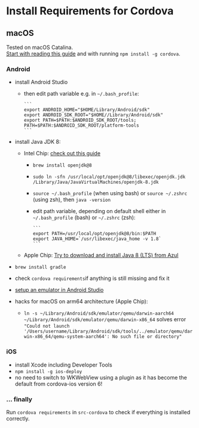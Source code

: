 # Install Requirements for Cordova

## macOS

Tested on macOS Catalina.  
[Start with reading this guide](https://quasar.dev/quasar-cli-webpack/developing-cordova-apps/preparation) and with running `npm install -g cordova`.  

### Android

* install Android Studio
  * then edit path variable e.g. in `~/.bash_profile`:

		```
		export ANDROID_HOME="$HOME/Library/Android/sdk"  
		export ANDROID_SDK_ROOT="$HOME//Library/Android/sdk"  
		export PATH=$PATH:$ANDROID_SDK_ROOT/tools; PATH=$PATH:$ANDROID_SDK_ROOT/platform-tools
		```

* install Java JDK 8:

	* Intel Chip: [check out this guide](https://mkyong.com/java/how-to-install-java-on-mac-osx/#homebrew-install-java-8-on-macos)
	  * `brew install openjdk@8`
	  * `sudo ln -sfn /usr/local/opt/openjdk@8/libexec/openjdk.jdk /Library/Java/JavaVirtualMachines/openjdk-8.jdk`
	  * `source ~/.bash_profile` (when using bash) or `source ~/.zshrc` (using zsh), then `java -version`
	  * edit path variable, depending on default shell either in `~/.bash_profile` (bash) or `~/.zshrc` (zsh):
	
			```
			export PATH=/usr/local/opt/openjdk@8/bin:$PATH
			export JAVA_HOME=`/usr/libexec/java_home -v 1.8`
			```
	*	Apple Chip: [Try to download and install Java 8 (LTS) from Azul](https://www.azul.com/downloads/?os=macos&architecture=arm-64-bit&package=jdk)

* `brew install gradle`
* check `cordova requirements`if anything is still missing and fix it
* [setup an emulator in Android Studio](https://developer.android.com/studio/run/managing-avds.html)
* hacks for macOS on arm64 architecture (Apple Chip):
	* `ln -s ~/Library/Android/sdk/emulator/qemu/darwin-aarch64 ~/Library/Android/sdk/emulator/qemu/darwin-x86_64` solves error `"Could not launch '/Users/username/Library/Android/sdk/tools/../emulator/qemu/darwin-x86_64/qemu-system-aarch64': No such file or directory"`

### iOS

* install Xcode including Developer Tools
* `npm install -g ios-deploy`
* no need to switch to WKWebView using a plugin as it has become the default from cordova-ios version 6!

### … finally

Run `cordova requirements` in `src-cordova` to check if everything is installed correctly.